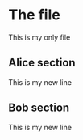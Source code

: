# The file
This is my only file

## Alice section
This is my new line

## Bob section
This is my new line


